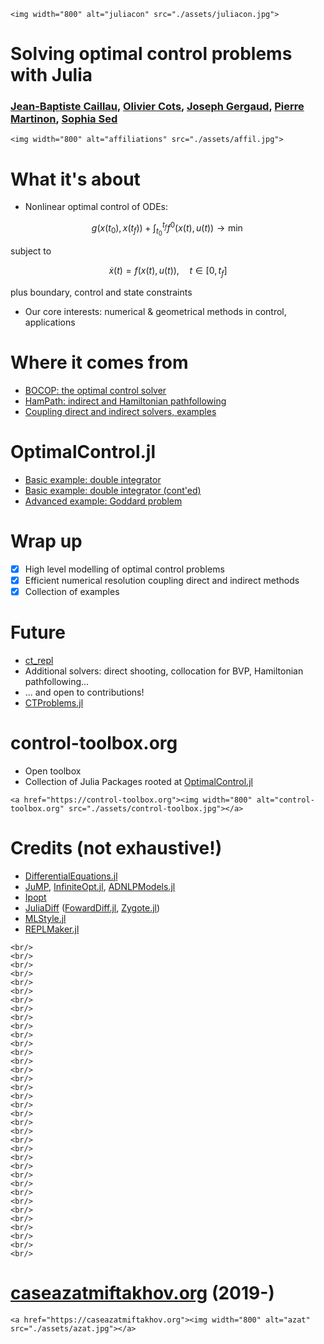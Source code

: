 ```@raw html
<img width="800" alt="juliacon" src="./assets/juliacon.jpg">
```

# Solving optimal control problems with Julia
### [Jean-Baptiste Caillau](http://caillau.perso.math.cnrs.fr), [Olivier Cots](https://ocots.github.io), [Joseph Gergaud](https://scholar.google.com/citations?user=pkH4An4AAAAJ&hl=fr), [Pierre Martinon](https://www.linkedin.com/in/pierre-martinon-b4603a17), [Sophia Sed](https://iww.inria.fr/sed-sophia)

```@raw html
<img width="800" alt="affiliations" src="./assets/affil.jpg">
```

# What it's about
- Nonlinear optimal control of ODEs:
```math
g(x(t_0),x(t_f)) + \int_{t_0}^{t_f} f^0(x(t), u(t)) \to \min
```
subject to
```math
\dot{x}(t) = f(x(t), u(t)),\quad t \in [0, t_f]
```
plus boundary, control and state constraints
- Our core interests: numerical & geometrical methods in control, applications

# Where it comes from
- [BOCOP: the optimal control solver](https://www.bocop.org)
- [HamPath: indirect and Hamiltonian pathfollowing](http://www.hampath.org)
- [Coupling direct and indirect solvers, examples](https://ct.gitlabpages.inria.fr/gallery//notebooks.html)

# OptimalControl.jl
- [Basic example: double integrator](https://control-toolbox.org/docs/optimalcontrol/dev/tutorial-basic-example-f.html)
- [Basic example: double integrator (cont'ed)](https://control-toolbox.org/docs/optimalcontrol/dev/tutorial-basic-example.html)
- [Advanced example: Goddard problem](https://control-toolbox.org/docs/optimalcontrol/dev/tutorial-goddard.html)

# Wrap up
- [X] High level modelling of optimal control problems
- [X] Efficient numerical resolution coupling direct and indirect methods
- [X] Collection of examples 

# Future
- [ct_repl](./assets/repl.mp4)
- Additional solvers: direct shooting, collocation for BVP, Hamiltonian pathfollowing...
- ... and open to contributions!
- [CTProblems.jl](https://control-toolbox.org/CTProblems.jl/stable/problems-list.html)

# control-toolbox.org
- Open toolbox
- Collection of Julia Packages rooted at [OptimalControl.jl](https://control-toolbox.org/OptimalControl.jl)

```@raw html
<a href="https://control-toolbox.org"><img width="800" alt="control-toolbox.org" src="./assets/control-toolbox.jpg"></a>
```

# Credits (not exhaustive!)
- [DifferentialEquations.jl](https://github.com/SciML/DifferentialEquations.jl)
- [JuMP](https://jump.dev/JuMP.jl),
  [InfiniteOpt.jl](https://docs.juliahub.com/InfiniteOpt/p3GvY/0.4.1),
  [ADNLPModels.jl](https://jso.dev/ADNLPModels.jl)
- [Ipopt](https://github.com/coin-or/ipopt)
- [JuliaDiff](https://juliadiff.org)
  ([FowardDiff.jl](https://juliadiff.org/ForwardDiff.jl),
  [Zygote.jl](https://fluxml.ai/Zygote.jl))
- [MLStyle.jl](https://thautwarm.github.io/MLStyle.jl)
- [REPLMaker.jl](https://docs.juliahub.com/ReplMaker)

```@raw html
<br/>
<br/>
<br/>
<br/>
<br/>
<br/>
<br/>
<br/>
<br/>
<br/>
<br/>
<br/>
<br/>
<br/>
<br/>
<br/>
<br/>
<br/>
<br/>
<br/>
<br/>
<br/>
<br/>
<br/>
<br/>
<br/>
<br/>
<br/>
<br/>
<br/>
<br/>
<br/>
<br/>
<br/>
<br/>
<br/>
```

# [caseazatmiftakhov.org](https://caseazatmiftakhov.org) (2019-)
```@raw html
<a href="https://caseazatmiftakhov.org"><img width="800" alt="azat" src="./assets/azat.jpg"></a>
```
